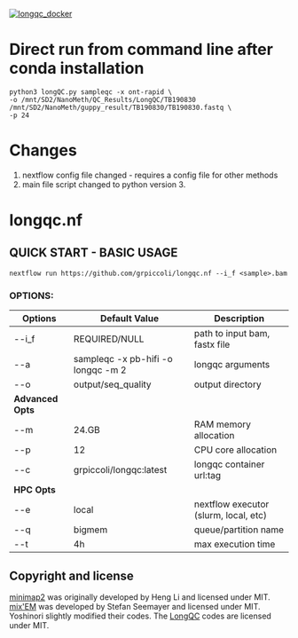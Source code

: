 [![longqc_docker](https://github.com/JD2112/longqc.nf/actions/workflows/docker-image.yml/badge.svg)](https://github.com/JD2112/longqc.nf/actions/workflows/docker-image.yml)
# Direct run from command line after conda installation
```
python3 longQC.py sampleqc -x ont-rapid \
-o /mnt/SD2/NanoMeth/QC_Results/LongQC/TB190830 /mnt/SD2/NanoMeth/guppy_result/TB190830/TB190830.fastq \
-p 24
```
# Changes
1. nextflow config file changed - requires a config file for other methods
2. main file script changed to python version 3.

# <Original README from grpiccoli>
# longqc.nf

## QUICK START - BASIC USAGE
```
nextflow run https://github.com/grpiccoli/longqc.nf --i_f <sample>.bam
```

### OPTIONS:

| Options       | Default Value                      | Description
| ------------- | ---------------------------------- | ---------------------------------------
| --i_f         | REQUIRED/NULL                      | path to input bam, fastx file  
| --a           | sampleqc -x pb-hifi -o longqc -m 2 | longqc arguments  
| --o           | output/seq_quality                 | output directory    
| **Advanced Opts** |                         |
| --m           | 24.GB                   | RAM memory allocation  
| --p           | 12                      | CPU core allocation  
| --c           | grpiccoli/longqc:latest | longqc container url:tag
| **HPC Opts**      |                         |
| --e           | local                   | nextflow executor (slurm, local, etc)  
| --q           | bigmem                  | queue/partition name  
| --t           | 4h                      | max execution time  

## Copyright and license
[minimap2](https://github.com/lh3/minimap2) was originally developed by Heng Li and licensed under MIT. [mix'EM](https://github.com/sseemayer/mixem) was developed by Stefan Seemayer and licensed under MIT. Yoshinori slightly modified their codes.
The [LongQC](https://github.com/yfukasawa/LongQC) codes are licensed under MIT.
